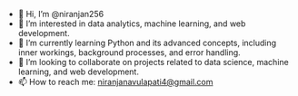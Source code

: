 - 👋 Hi, I’m @niranjan256
- 👀 I’m interested in data analytics, machine learning, and web development.
- 🌱 I’m currently learning Python and its advanced concepts, including inner workings, background processes, and error handling.
- 💞️ I’m looking to collaborate on projects related to data science, machine learning, and web development.
- 📫 How to reach me: [niranjanavulapati4@gmail.com](mailto:niranjanavulapati4@gmail.com)

<!---
niranjan256/niranjan256 is a ✨ special ✨ repository because its `README.md` (this file) appears on your GitHub profile.
You can click the Preview link to take a look at your changes.
--->
